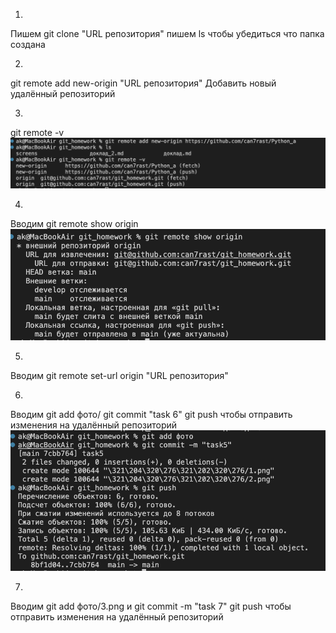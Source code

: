 1. 
Пишем git clone "URL репозитория"
пишем ls чтобы убедиться что папка создана


2.
git remote add new-origin "URL репозитория"
Добавить новый удалённый репозиторий

3.
git remote -v <br>
![Вывод репозитория](фото/1.png)<br>

4.
Вводим git remote show origin <br>
![Посмотреть информацию об удалённом репозитории](фото/2.png)<br>


5.
Вводим git remote set-url origin "URL репозитория" <br>

6.
Вводим git add фото/  git commit "task 6" git push чтобы отправить изменения на удалённый репозиторий<br>
![Отправить изменения на удалённый репозиторий](фото/3.png)<br>

7.
Вводим git add фото/3.png и git commit -m "task 7" git push чтобы отправить изменения на удалённый репозиторий<br>
